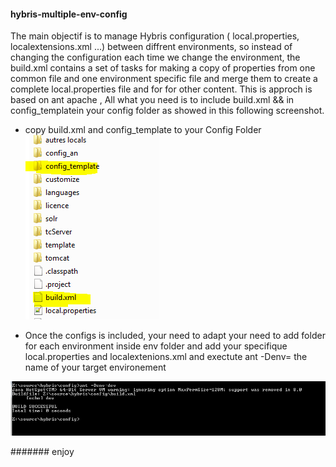 #### hybris-multiple-env-config 
The main objectif is to manage Hybris configuration ( local.properties, localextensions.xml ...) between diffrent environments, so instead of changing the configuration each time we change the environment, the build.xml contains a set of tasks for making a copy of properties from one common file and one environment specific file and merge them to create a complete local.properties file and for for other content. This is approch is based on ant apache , All what you need is to include build.xml && in config_templatein your config folder as showed in this following screenshot.

- copy build.xml and config_template to your Config Folder
![Alt text](https://raw.githubusercontent.com/elaissoussi/hybris-multiple-env-config/master/multiple-config.PNG)

 
- Once the configs is included, your need to adapt your need to add folder for each environment inside env folder and add your specifique local.properties and localextenions.xml and  exectute ant -Denv= the name of your target environement

![Alt text](https://raw.githubusercontent.com/elaissoussi/hybris-multiple-env-config/master/build.PNG)

####### enjoy
